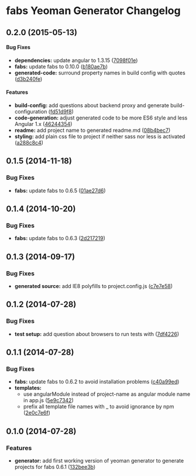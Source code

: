 # fabs Yeoman Generator Changelog


<a name="0.2.0"></a>
## 0.2.0 (2015-05-13)


#### Bug Fixes

* **dependencies:** update angular to 1.3.15 ([7098f01e](https://github.com/w11k/fabs-yeoman-generator/commit/7098f01eb237b4e5646a7b34e997113090f380a5))
* **fabs:** update fabs to 0.10.0 ([b180ae7b](https://github.com/w11k/fabs-yeoman-generator/commit/b180ae7b70d90fa21bd6cbc59cb01284e523c14d))
* **generated-code:** surround property names in build config with quotes ([d3b240fe](https://github.com/w11k/fabs-yeoman-generator/commit/d3b240fe1ff35f37921478fea4aeb6188ba4af22))


#### Features

* **build-config:** add questions about backend proxy and generate build-configuration ([fd51d9f8](https://github.com/w11k/fabs-yeoman-generator/commit/fd51d9f8d8da938c059b42b095fe0f8f326f49be))
* **code-generation:** adjust generated code to be more ES6 style and less Angular 1.x ([46244354](https://github.com/w11k/fabs-yeoman-generator/commit/46244354d22f12f106b9b08d2b55d224f7ac09d9))
* **readme:** add project name to generated readme.md ([08b4bec7](https://github.com/w11k/fabs-yeoman-generator/commit/08b4bec76135e8eafdbed4b0b82d311345b63077))
* **styling:** add plain css file to project if neither sass nor less is activated ([a288c8c4](https://github.com/w11k/fabs-yeoman-generator/commit/a288c8c408e3b9ee26fb59490f9f4298ac1e6fff))


<a name="0.1.5"></a>
## 0.1.5 (2014-11-18)


### Bug Fixes

* **fabs:** update fabs to 0.6.5 ([01ae27d6](https://github.com/w11k/fabs-yeoman-generator/commit/01ae27d680e8923f5868d6f504147ec5718640c7))


<a name="0.1.4"></a>
## 0.1.4 (2014-10-20)


### Bug Fixes

* **fabs:** update fabs to 0.6.3 ([2d217219](https://github.com/w11k/fabs-yeoman-generator/commit/2d21721994f0f9eed4a13a34bab17b6814ba0ee9))


<a name="0.1.3"></a>
## 0.1.3 (2014-09-17)

### Bug Fixes

* **generated source:** add IE8 polyfills to project.config.js ([c7e7e58](https://github.com/w11k/fabs-yeoman-generator/commit/c7e7e582047a636abb0edbbebe9bddbf918e983b))


<a name="0.1.2"></a>
## 0.1.2 (2014-07-28)


### Bug Fixes

* **test setup:** add question about browsers to run tests with ([7df4226](https://github.com/w11k/fabs-yeoman-generator/commit/7df4226603ec1633a74d05b785355e71094a4260))


<a name="0.1.1"></a>
## 0.1.1 (2014-07-28)


### Bug Fixes

* **fabs:** update fabs to 0.6.2 to avoid installation problems ([c40a99ed](https://github.com/w11k/fabs-yeoman-generator/commit/c40a99edc01af532825de923a8c318aaddc163cb))
* **templates:**
  * use angularModule instead of project-name as angular module name in app.js ([5e9c7342](https://github.com/w11k/fabs-yeoman-generator/commit/5e9c734228552e3c4a657c5fdcd91eb7e93b48d3))
  * prefix all template file names with _ to avoid ignorance by npm ([2e0c7e6f](https://github.com/w11k/fabs-yeoman-generator/commit/2e0c7e6f7325d007c12fce9c175837f6865ea1c8))


<a name="0.1.0"></a>
## 0.1.0 (2014-07-28)


### Features

* **generator:** add first working version of yeoman generator to generate projects for fabs 0.6.1 ([132bee3b](https://github.com/w11k/fabs-yeoman-generator/commit/132bee3bd08c8df8e34082952bc2189817b4d740))